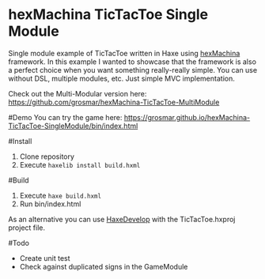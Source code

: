 # hexMachina TicTacToe Single Module

Single module example of TicTacToe written in Haxe using [hexMachina](http://hexmachina.org) framework.
In this example I wanted to showcase that the framework is also a perfect choice when you want something really-really simple. You can use without DSL, multiple modules, etc. Just simple MVC implementation.

Check out the Multi-Modular version here: https://github.com/grosmar/hexMachina-TicTacToe-MultiModule

#Demo
You can try the game here: https://grosmar.github.io/hexMachina-TicTacToe-SingleModule/bin/index.html

#Install
1. Clone repository
2. Execute `haxelib install build.hxml`

#Build
1. Execute `haxe build.hxml`
2. Run bin/index.html

As an alternative you can use [HaxeDevelop](http://haxedevelop.org) with the TicTacToe.hxproj project file.

#Todo
- Create unit test
- Check against duplicated signs in the GameModule
